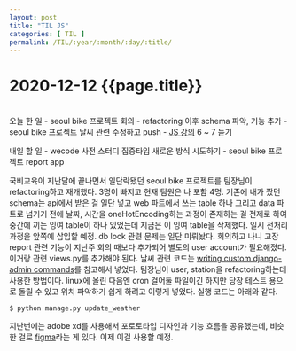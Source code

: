 ```yaml
---
layout: post
title: "TIL JS"
categories: [ TIL ]
permalink: /TIL/:year/:month/:day/:title/
---
```


# 2020-12-12 {{page.title}}
&nbsp;  
오늘 한 일
    - seoul bike 프로젝트 회의 - refactoring 이후 schema 파악, 기능 추가
    - seoul bike 프로젝트 날씨 관련 수정하고 push
    - [JS 강의](https://www.youtube.com/watch?v=wcsVjmHrUQg&list=PLv2d7VI9OotTVOL4QmPfvJWPJvkmv6h-2) 6 ~ 7 듣기

내일 할 일
    - wecode 사전 스터디 집중타임 새로운 방식 시도하기
    - seoul bike 프로젝트 report app

국비교육이 지난달에 끝나면서 일단락됐던 seoul bike 프로젝트를 팀장님이 refactoring하고 재개했다. 3명이 빠지고 현재 팀원은 나 포함 4명.
기존에 내가 짰던 schema는 api에서 받은 걸 일단 넣고 web 파트에서 쓰는 table 하나 그리고 data 파트로 넘기기 전에 날짜, 시간을 oneHotEncoding하는 과정이 존재하는 걸 전제로 하여 중간에 끼는 잉여 table이 하나 있었는데 지금은 이 잉여 table을 삭제했다. 일시 전처리 과정을 앞쪽에 삽입할 예정. db lock 관련 문제는 일단 미뤄놨다. 회의하고 나니 고장 report 관련 기능이 지난주 회의 때보다 추가되어 별도의 user account가 필요해졌다. 이거랑 관련 views.py를 추가해야 된다.
날씨 관련 코드는 [writing custom django-admin commands](https://docs.djangoproject.com/en/3.1/howto/custom-management-commands/)를 참고해서 넣었다. 팀장님이 user, station을 refactoring하는데 사용한 방법이다. linux에 올린 다음엔 cron 걸어둘 파일이긴 하지만 당장 테스트 용으로 돌릴 수 있고 위치 파악하기 쉽게 하려고 이렇게 넣었다. 실행 코드는 아래와 같다.
```
$ python manage.py update_weather
```
지난번에는 adobe xd를 사용해서 포로토타입 디자인과 기능 흐름을 공유했는데, 비슷한 걸로 [figma](https://www.figma.com)라는 게 있다. 이제 이걸 사용할 예정.
